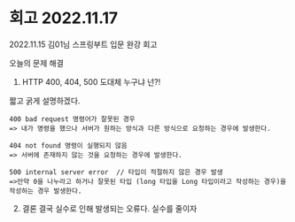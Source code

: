 # 회고 2022.11.17

2022.11.15 김01님 스프링부트 입문 완강 회고

오늘의 문제 해결 

1. HTTP 400, 404, 500 도대체 누구냐 넌?!

짧고 굵게 설명하겠다.

    400 bad request 명령어가 잘못된 경우
    => 내가 명령을 했으나 서버가 원하는 방식과 다른 방식으로 요청하는 경우에 발생한다.
    
    404 not found 명령이 실행되지 않음
    => 서버에 존재하지 않는 것을 요청하는 경우에 발생한다.
    
    500 internal server error  // 타입이 적절하지 않은 경우 발생
    =>만약 0을 나누라고 하거나 잘못된 타입 (long 타입을 Long 타입이라고 작성하는 경우)을 작성하는 경우 발생한다.

2. 결론
 결국 실수로 인해 발생되는 오류다. 실수를 줄이자